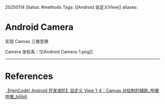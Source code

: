 20250114
Status: #methods
Tags: [[Android 自定义View]]
aliases: 
# Android Camera
实现 Canvas 三维变换

Camera 坐标系：![[Android Camera-1.png]]








---
# References
[【HenCoder Android 开发进阶】自定义 View 1-4：Canvas 对绘制的辅助\_哔哩哔哩\_bilibili](https://www.bilibili.com/video/BV1Xx411H7HE?spm_id_from=333.788.recommend_more_video.-1&vd_source=a497ef11491d2a482175c6fc4a5251cd)

